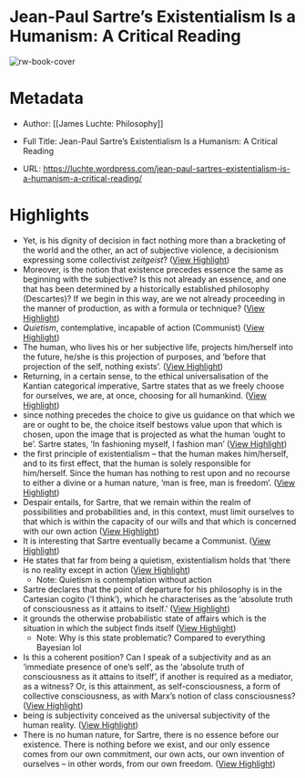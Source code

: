# Jean-Paul Sartre’s Existentialism Is a Humanism: A Critical Reading

![rw-book-cover](https://luchte.files.wordpress.com/2013/12/sartre.jpg)

# Metadata
- Author: [[James Luchte: Philosophy]]
- Full Title: Jean-Paul Sartre’s Existentialism Is a Humanism: A Critical Reading

- URL: https://luchte.wordpress.com/jean-paul-sartres-existentialism-is-a-humanism-a-critical-reading/

# Highlights
- Yet, is his dignity of decision in fact nothing more than a bracketing of the world and the other, an act of subjective violence, a decisionism expressing some collectivist *zeitgeist*? ([View Highlight](https://read.readwise.io/read/01hp6fc5ep5130y73fr5q2cge2))
- Moreover, is the notion that existence precedes essence the same as beginning with the subjective? Is this not already an essence, and one that has been determined by a historically established philosophy (Descartes)? If we begin in this way, are we not already proceeding in the manner of production, as with a formula or technique? ([View Highlight](https://read.readwise.io/read/01hp6fcxyck76d09b4eckx2489))
- *Quietism*, contemplative, incapable of action (Communist) ([View Highlight](https://read.readwise.io/read/01hp7fxvh815jyrv2ygh46d0cr))
- The human, who lives his or her subjective life, projects him/herself into the future, he/she is this projection of purposes, and ‘before that projection of the self, nothing exists’. ([View Highlight](https://read.readwise.io/read/01hp6h8mnmhd0qcmtmfhzzsqdz))
- Returning, in a certain sense, to the ethical universalisation of the Kantian categorical imperative, Sartre states that as we freely choose for ourselves, we are, at once, choosing for all humankind. ([View Highlight](https://read.readwise.io/read/01hp6hagp7fn44k3zqyyv7w8xs))
- since nothing precedes the choice to give us guidance on that which we are or ought to be, the choice itself bestows value upon that which is chosen, upon the image that is projected as what the human ‘ought to be’. Sartre states, ‘In fashioning myself, I fashion man’ ([View Highlight](https://read.readwise.io/read/01hp6hbfgm1vs4dt6zar7y713n))
- the first principle of existentialism – that the human makes him/herself, and to its first effect, that the human is solely responsible for him/herself. Since the human has nothing to rest upon and no recourse to either a divine or a human nature, ‘man is free, man is freedom’. ([View Highlight](https://read.readwise.io/read/01hp6hh8akfzjvnm1xqtdgvj0f))
- Despair entails, for Sartre, that we remain within the realm of possibilities and probabilities and, in this context, must limit ourselves to that which is within the capacity of our wills and that which is concerned with our own action ([View Highlight](https://read.readwise.io/read/01hp7ft6ngk7v1m9q332tjz7br))
- It is interesting that Sartre eventually became a Communist. ([View Highlight](https://read.readwise.io/read/01hp7fvqjpw7vfb6tqvza74njr))
- He states that far from being a quietism, existentialism holds that ‘there is no reality except in action ([View Highlight](https://read.readwise.io/read/01hp7fwzthf96av9mqh7qje5ee))
    - Note: Quietism is contemplation without action
- Sartre declares that the point of departure for his philosophy is in the Cartesian cogito (‘I think’), which he characterises as the ‘absolute truth of consciousness as it attains to itself.’ ([View Highlight](https://read.readwise.io/read/01hp7g1hfzxdpdd5549n8fv5f4))
- it grounds the otherwise probabilistic state of affairs which is the situation in which the subject finds itself ([View Highlight](https://read.readwise.io/read/01hp7g210h01n4ewv3z79gnsdk))
    - Note: Why is this state problematic? Compared to everything Bayesian lol
- Is this a coherent position? Can I speak of a subjectivity and as an ‘immediate presence of one’s self’, as the ‘absolute truth of consciousness as it attains to itself’, if another is required as a mediator, as a witness? Or, is this attainment, as self-consciousness, a form of collective consciousness, as with Marx’s notion of class consciousness? ([View Highlight](https://read.readwise.io/read/01hp7g4qb4n3ksen8e8nt8yga3))
- being is subjectivity conceived as the universal subjectivity of the human reality. ([View Highlight](https://read.readwise.io/read/01hp7g783xg4hvq78deva5zpgm))
- There is no human nature, for Sartre, there is no essence before our existence. There is nothing before we exist, and our only essence comes from our own commitment, our own acts, our own invention of ourselves – in other words, from our own freedom. ([View Highlight](https://read.readwise.io/read/01hp7gc7fwdm9gcn7pst3hhj7s))
